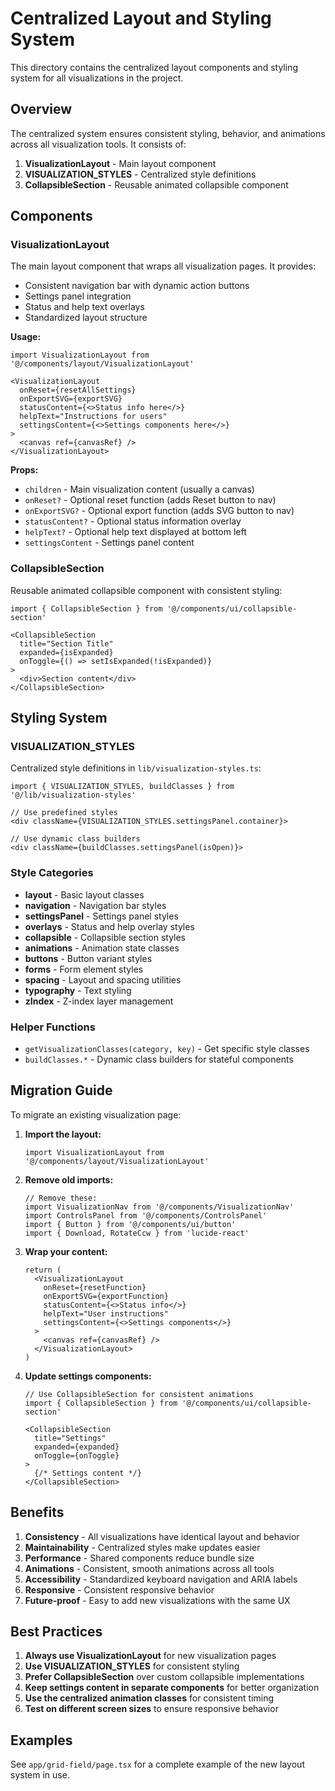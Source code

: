 # Centralized Layout and Styling System

This directory contains the centralized layout components and styling system for all visualizations in the project.

## Overview

The centralized system ensures consistent styling, behavior, and animations across all visualization tools. It consists of:

1. **VisualizationLayout** - Main layout component
2. **VISUALIZATION_STYLES** - Centralized style definitions
3. **CollapsibleSection** - Reusable animated collapsible component

## Components

### VisualizationLayout

The main layout component that wraps all visualization pages. It provides:

- Consistent navigation bar with dynamic action buttons
- Settings panel integration
- Status and help text overlays
- Standardized layout structure

**Usage:**
```tsx
import VisualizationLayout from '@/components/layout/VisualizationLayout'

<VisualizationLayout
  onReset={resetAllSettings}
  onExportSVG={exportSVG}
  statusContent={<>Status info here</>}
  helpText="Instructions for users"
  settingsContent={<>Settings components here</>}
>
  <canvas ref={canvasRef} />
</VisualizationLayout>
```

**Props:**
- `children` - Main visualization content (usually a canvas)
- `onReset?` - Optional reset function (adds Reset button to nav)
- `onExportSVG?` - Optional export function (adds SVG button to nav)
- `statusContent?` - Optional status information overlay
- `helpText?` - Optional help text displayed at bottom left
- `settingsContent` - Settings panel content

### CollapsibleSection

Reusable animated collapsible component with consistent styling:

```tsx
import { CollapsibleSection } from '@/components/ui/collapsible-section'

<CollapsibleSection
  title="Section Title"
  expanded={isExpanded}
  onToggle={() => setIsExpanded(!isExpanded)}
>
  <div>Section content</div>
</CollapsibleSection>
```

## Styling System

### VISUALIZATION_STYLES

Centralized style definitions in `lib/visualization-styles.ts`:

```tsx
import { VISUALIZATION_STYLES, buildClasses } from '@/lib/visualization-styles'

// Use predefined styles
<div className={VISUALIZATION_STYLES.settingsPanel.container}>

// Use dynamic class builders
<div className={buildClasses.settingsPanel(isOpen)}>
```

### Style Categories

- **layout** - Basic layout classes
- **navigation** - Navigation bar styles
- **settingsPanel** - Settings panel styles
- **overlays** - Status and help overlay styles
- **collapsible** - Collapsible section styles
- **animations** - Animation state classes
- **buttons** - Button variant styles
- **forms** - Form element styles
- **spacing** - Layout and spacing utilities
- **typography** - Text styling
- **zIndex** - Z-index layer management

### Helper Functions

- `getVisualizationClasses(category, key)` - Get specific style classes
- `buildClasses.*` - Dynamic class builders for stateful components

## Migration Guide

To migrate an existing visualization page:

1. **Import the layout:**
   ```tsx
   import VisualizationLayout from '@/components/layout/VisualizationLayout'
   ```

2. **Remove old imports:**
   ```tsx
   // Remove these:
   import VisualizationNav from '@/components/VisualizationNav'
   import ControlsPanel from '@/components/ControlsPanel'
   import { Button } from '@/components/ui/button'
   import { Download, RotateCcw } from 'lucide-react'
   ```

3. **Wrap your content:**
   ```tsx
   return (
     <VisualizationLayout
       onReset={resetFunction}
       onExportSVG={exportFunction}
       statusContent={<>Status info</>}
       helpText="User instructions"
       settingsContent={<>Settings components</>}
     >
       <canvas ref={canvasRef} />
     </VisualizationLayout>
   )
   ```

4. **Update settings components:**
   ```tsx
   // Use CollapsibleSection for consistent animations
   import { CollapsibleSection } from '@/components/ui/collapsible-section'
   
   <CollapsibleSection
     title="Settings"
     expanded={expanded}
     onToggle={onToggle}
   >
     {/* Settings content */}
   </CollapsibleSection>
   ```

## Benefits

1. **Consistency** - All visualizations have identical layout and behavior
2. **Maintainability** - Centralized styles make updates easier
3. **Performance** - Shared components reduce bundle size
4. **Animations** - Consistent, smooth animations across all tools
5. **Accessibility** - Standardized keyboard navigation and ARIA labels
6. **Responsive** - Consistent responsive behavior
7. **Future-proof** - Easy to add new visualizations with the same UX

## Best Practices

1. **Always use VisualizationLayout** for new visualization pages
2. **Use VISUALIZATION_STYLES** for consistent styling
3. **Prefer CollapsibleSection** over custom collapsible implementations
4. **Keep settings content in separate components** for better organization
5. **Use the centralized animation classes** for consistent timing
6. **Test on different screen sizes** to ensure responsive behavior

## Examples

See `app/grid-field/page.tsx` for a complete example of the new layout system in use. 